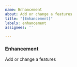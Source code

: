 ```yaml
---
name: Enhancement
about: Add or change a features
title: "[Enhancement]"
labels: enhancement
assignees: ''

---
```


### Enhancement
Add or change a features
